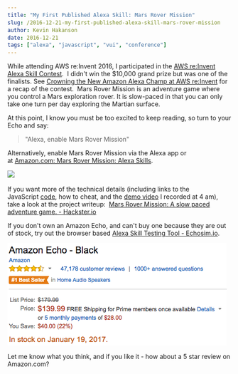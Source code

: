 ```yaml
---
title: "My First Published Alexa Skill: Mars Rover Mission"
slug: /2016-12-21-my-first-published-alexa-skill-mars-rover-mission
author: Kevin Hakanson
date: 2016-12-21
tags: ["alexa", "javascript", "vui", "conference"]
---
```

While attending AWS re:Invent 2016, I participated in the [AWS re:Invent Alexa Skill Contest](https://www.hackster.io/contests/alexa-reinvent).  I didn't win the $10,000 grand prize but was one of the finalists. See [Crowning the New Amazon Alexa Champ at AWS re:Invent](https://medium.com/capital-one-developers/crowning-the-new-amazon-alexa-champ-at-aws-re-invent-85a55479fabf#.w1oqsrnyf) for a recap of the contest.  Mars Rover Mission is an adventure game where you control a Mars exploration rover. It is slow-paced in that you can only take one turn per day exploring the Martian surface.

At this point, I know you must be too excited to keep reading, so turn to your Echo and say:

> "Alexa, enable Mars Rover Mission"

Alternatively, enable Mars Rover Mission via the Alexa app or at [Amazon.com: Mars Rover Mission: Alexa Skills](https://www.amazon.com/dp/B01N002EZY).

![](https://images-na.ssl-images-amazon.com/images/I/71k2KOc15YL.png)

If you want more of the technical details (including links to the JavaScript [code](https://github.com/kjhsoftware/mars-rover-mission), how to cheat, and the [demo video](https://youtu.be/P4A-EMxqtuk) I recorded at 4 am), take a look at the project writeup:  [Mars Rover Mission: A slow paced adventure game. - Hackster.io](https://www.hackster.io/kevin-hakanson/mars-rover-mission-a-slow-paced-adventure-game-971ae2) 

If you don't own an Amazon Echo, and can't buy one because they are out of stock, try out the browser based [Alexa Skill Testing Tool - Echosim.io](https://echosim.io/).

![Amazon Echo - Black](images/Screen+Shot+2016-12-20+at+16.19.45+PM.png)

Let me know what you think, and if you like it - how about a 5 star review on Amazon.com?